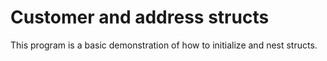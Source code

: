 # Customer and address structs

This program is a basic demonstration of how to initialize and nest structs.